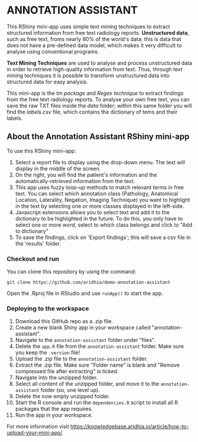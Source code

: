 # ANNOTATION ASSISTANT

This RShiny mini-app uses simple text mining techniques to extract structured information from free text radiology reports. **Unstructured data**, such as free text, froms nearly 80% of the world's data; this is data that does not have a pre-defined data model, which makes it very difficult to analyse using conventional programs. 

**Text Mining Techniques** are used to analyse and process unstructured data in order to retrieve high-quality information from text. Thus, through text mining techniques it is possible to transform unstructured data into structured data for easy analysis.

This mini-app is the *tm package* and *Regex technique* to extract findings from the free text radiology reports. To analyse your own free text, you can save the raw TXT files inside the *data* folder; within this same folder you will find the *labels.csv* file, which contains the dictionary of tems and their labels.


## About the Annotation Assistant RShiny mini-app

To use this RShiny mini-app:

1. Select a report file to display using the drop-down menu. The text will display in the middle of the screen.
2. On the right, you will find the patient's information and the automatically-retrieved information from the text.
3. This app uses fuzzy loop-up methods to match relevant terms in free text. You can select which annotation class (Pathology, Anatomical Location, Laterality, Negation, Imaging Technique) you want to highlight in the text by selecting one or more classes displayed in the left-side.
4. Javascript extensions allows you to select text and add it to the dictionary to be highlighted in the future. To do this, you only have to select one or more word, select to which class belongs and click to "Add to dictionary"
5. To save the findings, click on 'Export findings'; this will save a csv file in the 'results' folder.

### Checkout and run

You can clone this repository by using the command:

```
git clone https://github.com/aridhia/demo-annotation-assistant
```

Open the .Rproj file in RStudio and use `runApp()` to start the app.

### Deploying to the workspace

1. Download this GitHub repo as a .zip file.
2. Create a new blank Shiny app in your workspace called "annotation-assistant".
3. Navigate to the `annotation-assistant` folder under "files".
4. Delete the `app.R` file from the `annotation-assistant` folder. Make sure you keep the `.version` file!
5. Upload the .zip file to the `annotation-assistant` folder.
6. Extract the .zip file. Make sure "Folder name" is blank and "Remove compressed file after extracting" is ticked.
7. Navigate into the unzipped folder.
8. Select all content of the unzipped folder, and move it to the `annotation-assistant` folder (so, one level up).
9. Delete the now empty unzipped folder.
10. Start the R console and run the `dependencies.R` script to install all R packages that the app requires.
11. Run the app in your workspace.

For more information visit https://knowledgebase.aridhia.io/article/how-to-upload-your-mini-app/